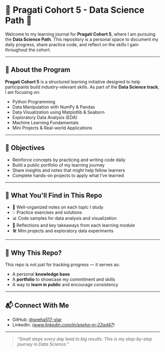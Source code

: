 # 🌟 Pragati Cohort 5 - Data Science Path 🚀

Welcome to my learning journal for **Pragati Cohort 5**, where I am pursuing the **Data Science Path**. This repository is a personal space to document my daily progress, share practice code, and reflect on the skills I gain throughout the cohort.

---

## 📌 About the Program

**Pragati Cohort 5** is a structured learning initiative designed to help participants build industry-relevant skills. As part of the **Data Science track**, I am focusing on:

- Python Programming
- Data Manipulation with NumPy & Pandas
- Data Visualization using Matplotlib & Seaborn
- Exploratory Data Analysis (EDA)
- Machine Learning Fundamentals
- Mini Projects & Real-world Applications

---

## 🎯 Objectives

- Reinforce concepts by practicing and writing code daily
- Build a public portfolio of my learning journey
- Share insights and notes that might help fellow learners
- Complete hands-on projects to apply what I’ve learned

---

## 📖 What You'll Find in This Repo

- 📓 Well-organized notes on each topic I study
- 💡 Practice exercises and solutions
- 📊 Code samples for data analysis and visualization
- 🧠 Reflections and key takeaways from each learning module
- 🛠️ Mini projects and exploratory data experiments

---

## 🧩 Why This Repo?

This repo is not just for tracking progress — it serves as:
- A personal **knowledge base**
- A **portfolio** to showcase my commitment and skills
- A way to **learn in public** and encourage consistency

---

## 📬 Connect With Me

- GitHub: [@sneha517-star](https://github.com/sneha517-star)
- LinkedIn: *(www.linkedin.com/in/sneha-m-22ad47)*

---

> _“Small steps every day lead to big results. This is my step-by-step journey in Data Science.”_

